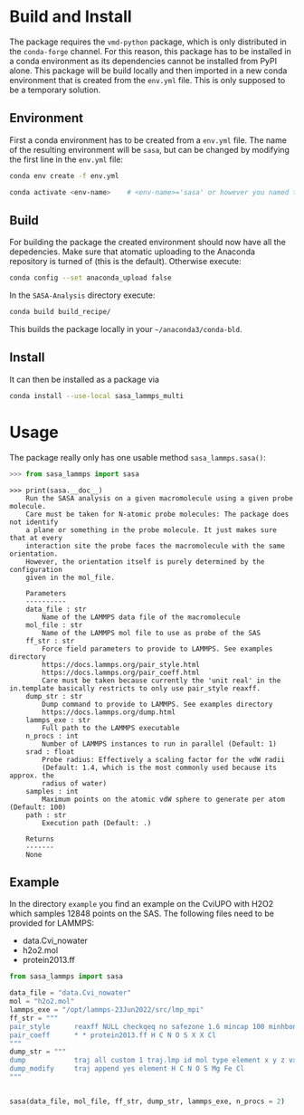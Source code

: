 # Build and Install

The package requires the `vmd-python` package, which is only distributed in the `conda-forge` channel. For this reason, this package has to be installed in a conda environment as its dependencies cannot be installed from PyPI alone. 
This package will be build locally and then imported in a new conda environment that is created from the `env.yml` file. This is only supposed to be a temporary solution.

## Environment

First a conda environment has to be created from a `env.yml` file. The name of the resulting environment will be `sasa`, but can be changed by modifying the first line in the `env.yml` file:

```bash
conda env create -f env.yml
```

```bash
conda activate <env-name>    # <env-name>='sasa' or however you named the env
```

## Build

For building the package the created environment should now have all the
depedencies.
Make sure that atomatic uploading to the Anaconda repository is turned of (this is the default). Otherwise execute:

```bash
conda config --set anaconda_upload false
```

In the `SASA-Analysis` directory execute:

```bash
conda build build_recipe/  
```

This builds the package locally in your `~/anaconda3/conda-bld`. 

## Install

It can then be installed as a package via

```bash
conda install --use-local sasa_lammps_multi 
```

# Usage

The package really only has one usable method `sasa_lammps.sasa()`:

```python
>>> from sasa_lammps import sasa
```

```
>>> print(sasa.__doc__)
    Run the SASA analysis on a given macromolecule using a given probe molecule.
    Care must be taken for N-atomic probe molecules: The package does not identify
    a plane or something in the probe molecule. It just makes sure that at every
    interaction site the probe faces the macromolecule with the same orientation.
    However, the orientation itself is purely determined by the configuration
    given in the mol_file.

    Parameters
    ----------
    data_file : str
        Name of the LAMMPS data file of the macromolecule
    mol_file : str
        Name of the LAMMPS mol file to use as probe of the SAS
    ff_str : str
        Force field parameters to provide to LAMMPS. See examples directory
        https://docs.lammps.org/pair_style.html
        https://docs.lammps.org/pair_coeff.html
        Care must be taken because currently the 'unit real' in the in.template basically restricts to only use pair_style reaxff.
    dump_str : str
        Dump command to provide to LAMMPS. See examples directory
        https://docs.lammps.org/dump.html
    lammps_exe : str
        Full path to the LAMMPS executable
    n_procs : int
        Number of LAMMPS instances to run in parallel (Default: 1)
    srad : float
        Probe radius: Effectively a scaling factor for the vdW radii
        (Default: 1.4, which is the most commonly used because its approx. the
        radius of water)
    samples : int
        Maximum points on the atomic vdW sphere to generate per atom (Default: 100)
    path : str
        Execution path (Default: .)

    Returns
    -------
    None

```

## Example

In the directory `example` you find an example on the CviUPO with H2O2 which samples 12848 points on the SAS. The following files need to be provided for LAMMPS:
- data.Cvi_nowater
- h2o2.mol
- protein2013.ff

```python
from sasa_lammps import sasa

data_file = "data.Cvi_nowater"
mol = "h2o2.mol"
lammps_exe = "/opt/lammps-23Jun2022/src/lmp_mpi" 
ff_str = """
pair_style      reaxff NULL checkqeq no safezone 1.6 mincap 100 minhbonds 150
pair_coeff      * * protein2013.ff H C N O S X X Cl  
"""
dump_str = """
dump            traj all custom 1 traj.lmp id mol type element x y z vx vy vz q 
dump_modify     traj append yes element H C N O S Mg Fe Cl
"""


sasa(data_file, mol_file, ff_str, dump_str, lammps_exe, n_procs = 2)
```
